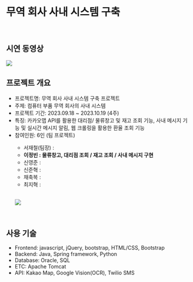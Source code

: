 <h1>무역 회사 사내 시스템 구축</h1><br>

<h2>시연 동영상</h2>
<img src="https://github.com/jungkong76/OMZTeam2023/assets/145302179/41d9757d-5256-4d75-828c-4b5b7de78fd0"/><br/>



<h2>프로젝트 개요</h2>
<ul>
<li>프로젝트명: 무역 회사 사내 시스템 구축 프로젝트</li>
<li>주제: 컴퓨터 부품 무역 회사의 사내 시스템</li>
<li>프로젝트 기간: 2023.09.18 ~ 2023.10.19 (4주)</li>
<li>특징: 카카오맵 API를 활용한 대리점/ 물류창고 및 재고 조회 기능, 사내 메시지 기능 및 실시간 메시지 알림, 웹 크롤링을 활용한 환율 조회 기능</li>
<li>참여인원: 6인 (팀 프로젝트)</li>
  <ul>
  <li>서재철(팀장) : </li>
  <li><strong>이정빈 : 물류창고, 대리점 조회 / 재고 조회 / 사내 메시지 구현</strong></li>
  <li>신영준 : </li>
  <li>신준혁 : </li>
  <li>채축복 : </li>
  <li>최지혁 : </li></ul><br/>

<img src="https://github.com/jungkong76/OMZTeam2023/assets/145302179/390e617c-891f-4abf-841f-884f85d7e0f2"/><br/>


</ul><br/>

<h2>사용 기술</h2>
<ul>
<li>Frontend: javascript, jQuery, bootstrap, HTML/CSS, Bootstrap</li>
<li>Backend: Java, Spring framework, Python</li>
<li>Database: Oracle, SQL</li>
<li>ETC: Apache Tomcat</li>
<li>API: Kakao Map, Google Vision(OCR), Twilio SMS</li>
</ul>

